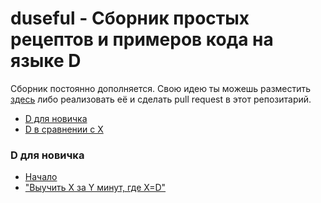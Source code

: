 # duseful - Сборник простых рецептов и примеров кода на языке D

Сборник постоянно дополняется. Свою идею ты можешь разместить
[здесь](https://github.com/deviator/duseful/issues/new) либо
реализовать её и сделать pull request в этот репозитарий.

* [D для новичка](#d-для-новичка)
* [D в сравнении с X][comparison]

### D для новичка

* [Начало][begin]
* ["Выучить X за Y минут, где X=D"][xiny]

[begin]: manuals/begin.md
[xiny]: manuals/xiny.md
[comparison]: manuals/comparison
